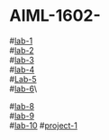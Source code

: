 # AIML-1602-
#[lab-1](https://colab.research.google.com/github/2303A51602/AIML-1602-/blob/main/AIML_assiignment_1.ipynb)\
#[lab-2](https://github.com/2303A51602/AIML-1602-/blob/main/AIML_assignment_2.ipynb)\
#[lab-3](https://github.com/2303A51602/AIML-1602-/blob/main/AIML_assignment_3ipynb.ipynb)\
#[lab-4](https://github.com/2303A51602/AIML-1602-/blob/main/AIML_assignment_4.ipynb)\
#[Lab-5](https://github.com/2303A51602/AIML-1602-/blob/main/AIML_assignment_5.ipynb)\
#[lab-6](https://github.com/2303A51602/AIML-1602-/edit/main/README.md)\

#[lab-8](https://github.com/2303A51602/AIML-1602-/blob/main/AIML_assignment_8.ipynb)\
#[lab-9](https://github.com/2303A51602/AIML-1602-/blob/main/AIML_assignment_9.ipynb)\
#[lab-10](https://github.com/2303A51602/AIML-1602-/blob/main/AIML_assignment_10.ipynb)
#[project-1](https://github.com/2303A51602/AIML-1602-/blob/main/project1(predict_people_personility).ipynb)
